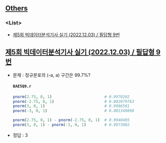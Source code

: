 ## [Others](../README.md#others)

### \<List>

- [제5회 빅데이터분석기사 실기 (2022.12.03) / 필답형 9번](#제5회-빅데이터분석기사-실기-20221203--필답형-9번)


## [제5회 빅데이터분석기사 실기 (2022.12.03) / 필답형 9번](#list)

- 문제 : 정규분포의 (-a, a) 구간은 99.7%?

  #### `BAE5Q9.r`
  ```r
  pnorm(2.75, 0, 1)                       # 0.9970202
  pnorm(-2.75, 0, 1)                      # 0.002979763
  pnorm(3, 0, 1)                          # 0.9986501
  pnorm(-3, 0, 1)                         # 0.001349898

  pnorm(2.75, 0, 1) - pnorm(-2.75, 0, 1)  # 0.9940405
  pnorm(3, 0, 1) - pnorm(-3, 0, 1)        # 0.9973002
  ```

- 정답 : 3